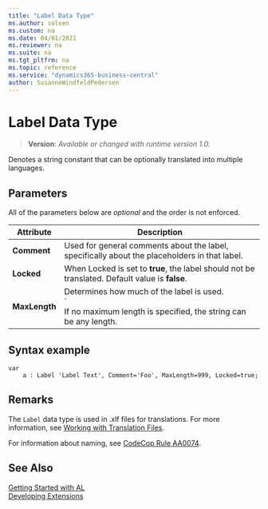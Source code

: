 ```yaml
---
title: "Label Data Type"
ms.author: solsen
ms.custom: na
ms.date: 04/01/2021
ms.reviewer: na
ms.suite: na
ms.tgt_pltfrm: na
ms.topic: reference
ms.service: "dynamics365-business-central"
author: SusanneWindfeldPedersen
---
```

[//]: # (START>DO_NOT_EDIT)
[//]: # (IMPORTANT:Do not edit any of the content between here and the END>DO_NOT_EDIT.)
[//]: # (Any modifications should be made in the .xml files in the ModernDev repo.)
# Label Data Type
> **Version**: _Available or changed with runtime version 1.0._

Denotes a string constant that can be optionally translated into multiple languages.




[//]: # (IMPORTANT: END>DO_NOT_EDIT)

## Parameters

All of the parameters below are *optional* and the order is not enforced.

| Attribute   | Description|
|-------------|--------------|
|**Comment**  | Used for general comments about the label, specifically about the placeholders in that label.|
|**Locked**   | When Locked is set to **true**, the label should not be translated. Default value is **false**.|
|**MaxLength**| Determines how much of the label is used.</br> `<br>If no maximum length is specified, the string can be any length.|

## Syntax example

```al
var
    a : Label 'Label Text', Comment='Foo', MaxLength=999, Locked=true;
```

## Remarks

The `Label` data type is used in .xlf files for translations. For more information, see [Working with Translation Files](../../devenv-work-with-translation-files.md). 

For information about naming, see [CodeCop Rule AA0074](../../analyzers/codecop-aa0074-textconstlabelvariablenamesshouldhaveapprovedsuffix.md).

## See Also

[Getting Started with AL](../../devenv-get-started.md)  
[Developing Extensions](../../devenv-dev-overview.md)  